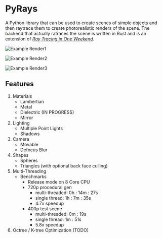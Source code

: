 # PyRays

A Python library that can be used to create scenes of simple objects and then raytrace them to create
photorealistic renders of the scene. The backend that actually  ratraces the scene is written in Rust
and is an extension of [_Ray Tracing in One Weekend_](https://raytracing.github.io/books/RayTracingInOneWeekend.html).

![Example Render1](https://gitlab.com/kian_shepherd/pyrays/-/raw/main/examples/example1.jpg)

![Example Render2](https://gitlab.com/kian_shepherd/pyrays/-/raw/main/examples/example2.jpg)

![Example Render3](https://gitlab.com/kian_shepherd/pyrays/-/raw/main/examples/test_scene/example.png)

## Features
1. Materials 
    * Lambertian
    * Metal
    * Dielectric (IN PROGRESS)
    * Mirror
2. Lighting
    * Multiple Point Lights
    * Shadows
3. Camera
    * Movable
    * Defocus Blur
4. Shapes
    * Spheres
    * Triangles (with optional back face culling)
5. Multi-Threading
   * Benchmarks
     * Release mode on 8 Core CPU
     * 720p procedural gen
         * multi-threaded: 0h : 14m : 27s
         * single thread: 1h : 7m : 35s
         * 4.7x speedup
     * 400p test scene
         * multi-threaded: 0m : 19s
         * single thread: 1m : 51s
         * 5.8x speedup
6. Octree / K-tree Optimization (TODO)
